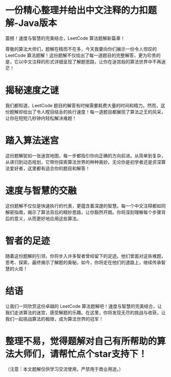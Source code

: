 # 一份精心整理并给出中文注释的力扣题解-Java版本
震撼！速度与智慧的完美结合，LeetCode 算法题解新篇章！

尊敬的算法大师们，题解在精而不在多，今天我要向你们展示一份令人惊叹的 LeetCode 算法题解！这份题解不仅给出了每一道题目的完整解答，更为珍贵的是，它以中文注释的形式详细呈现了解题思路，让你在迷宫般的算法世界中不再迷茫！

# 揭秘速度之谜
我们都知道，LeetCode 题目的解答有时候需要耗费大量的时间和精力。然而，这份题解却给出了令人瞠目结舌的执行速度！每一道题目都展现了算法之王的风采，让你在短短几秒钟内轻松解决难题！

# 踏入算法迷宫
这份题解犹如一张迷宫地图，每一步都指引你向正确的方向前进。从简单到复杂，从递归到动态规划，它带你探索算法世界的种种奥妙。无论你是初学者还是资深算法爱好者，这里都有适合你的题目和解答！

# 速度与智慧的交融
这份题解不仅仅是快速执行的代表，更蕴含着深邃的智慧。每一个中文注释都如同解密指南，揭示了算法背后的精妙思路，让你豁然开朗。你将深刻理解每个步骤背后的意义，从而更好地应用这些算法。

# 智者的足迹
随着这份题解的引领，你将步入许多智者曾经留下的足迹。他们曾面对这些难题，思考、探索，最终揭示了解题的奥秘。如今，你将走在他们的道路上，继续传承智慧的火炬！

# 结语
让我们一同欣赏这份卓越的 LeetCode 算法题解吧！速度与智慧的完美结合，让我们走进算法的迷宫，感受解题的乐趣。在这里，你将发现无尽的挑战与收获，让我们一起挑战算法的极限，成为算法世界的冠军！

# 整理不易，觉得题解对自己有所帮助的算法大师们，请帮忙点个star支持下！
（注意：本文题解仅供学习交流使用，严禁用于商业用途。）
